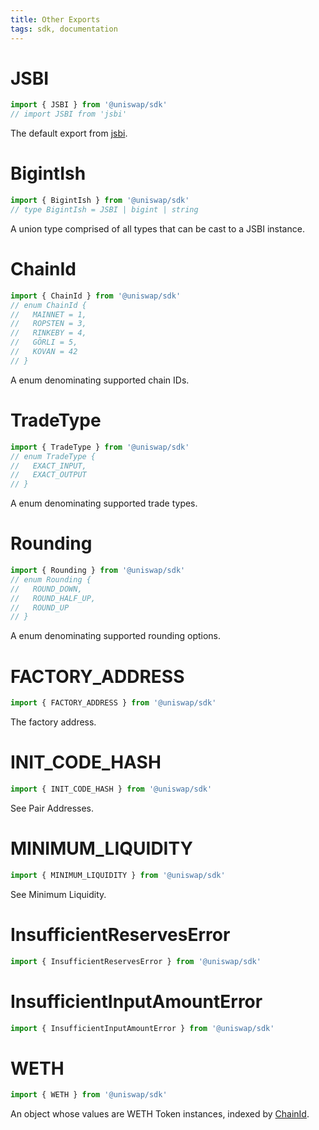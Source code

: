 ```yaml
---
title: Other Exports
tags: sdk, documentation
---
```


# JSBI

```typescript
import { JSBI } from '@uniswap/sdk'
// import JSBI from 'jsbi'
```

The default export from [jsbi](https://github.com/GoogleChromeLabs/jsbi).

# BigintIsh

```typescript
import { BigintIsh } from '@uniswap/sdk'
// type BigintIsh = JSBI | bigint | string
```

A union type comprised of all types that can be cast to a JSBI instance.

# ChainId

```typescript
import { ChainId } from '@uniswap/sdk'
// enum ChainId {
//   MAINNET = 1,
//   ROPSTEN = 3,
//   RINKEBY = 4,
//   GÖRLI = 5,
//   KOVAN = 42
// }
```

A enum denominating supported chain IDs.

# TradeType

```typescript
import { TradeType } from '@uniswap/sdk'
// enum TradeType {
//   EXACT_INPUT,
//   EXACT_OUTPUT
// }
```

A enum denominating supported trade types.

# Rounding

```typescript
import { Rounding } from '@uniswap/sdk'
// enum Rounding {
//   ROUND_DOWN,
//   ROUND_HALF_UP,
//   ROUND_UP
// }
```

A enum denominating supported rounding options.

# FACTORY_ADDRESS

```typescript
import { FACTORY_ADDRESS } from '@uniswap/sdk'
```

The <Link to='/docs/v2/smart-contracts/factory/#address'>factory address</Link>.

# INIT_CODE_HASH

```typescript
import { INIT_CODE_HASH } from '@uniswap/sdk'
```

See <Link to='/docs/v2/smart-contracts/factory/#address'>Pair Addresses</Link>.

# MINIMUM_LIQUIDITY

```typescript
import { MINIMUM_LIQUIDITY } from '@uniswap/sdk'
```

See <Link to='/docs/v2/smart-contracts/architecture/#minimum-liquidity'>Minimum Liquidity</Link>.

# InsufficientReservesError

```typescript
import { InsufficientReservesError } from '@uniswap/sdk'
```

# InsufficientInputAmountError

```typescript
import { InsufficientInputAmountError } from '@uniswap/sdk'
```

# WETH

```typescript
import { WETH } from '@uniswap/sdk'
```

An object whose values are <Link to='/docs/v2/smart-contracts/router/#weth'>WETH</Link> <Link to='/docs/v2/SDK/token'>Token</Link> instances, indexed by [ChainId](#chainid).
